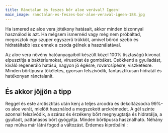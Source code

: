 ```yaml
---
title: Ránctalan és feszes bőr aloe verával? Igeen!
main_image: ranctalan-es-feszes-bor-aloe-veraval-igeen-188.jpg
---
```


Ha ismered az aloe vera jótékony hatásait, akkor minden bizonnyal használod is
azt. Ha mégsem ismernéd vagy még nem próbáltad, megosztok egy szuper egyszerű
trükköt, amivel bőröd szebb és hidratáltabb lesz ennek a csoda gélnek a
használatával.

Az aloe vera növény hatóanyagaiból készült közel 100% tisztaságú kivonat
elpusztítja a baktériumokat, vírusokat és gombákat. Csökkenti a gyulladást,
kiváló regeneráló hatású, nagyon jó égésre, rovarcsípésre, viszketésre. Minden
bőrtípusra tökéletes, gyorsan felszívódik, fantasztikusan hidratál és hatékonyan
ránctalanít.

## És akkor jöjjön a tipp

Reggel és este arctisztítás után kenj a teljes arcodra és dekoltázsodra 99%-os
aloe verát, mielőtt használod a megszokott arckrémedet. A gél szinte azonnal
felszívódik, a száraz és érzékeny bőrt megnyugtatja és hidratálja, a gyulladt,
pattanásos bőrt gyógyítja. Minden bőrtípusra használható. Néhány nap múlva már
látni fogod a változást. Érdemes kipróbálni :
